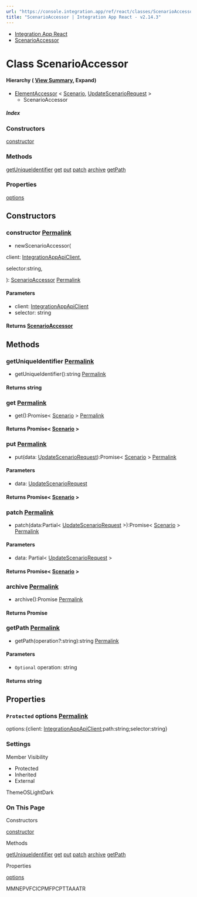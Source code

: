 ```yaml
---
url: "https://console.integration.app/ref/react/classes/ScenarioAccessor.html"
title: "ScenarioAccessor | Integration App React - v2.14.3"
---
```


- [Integration App React](https://console.integration.app/ref/react/index.html)
- [ScenarioAccessor](https://console.integration.app/ref/react/classes/ScenarioAccessor.html)

# Class ScenarioAccessor

#### Hierarchy ( [View Summary](https://console.integration.app/ref/react/hierarchy.html\#ScenarioAccessor), Expand)

- [ElementAccessor](https://console.integration.app/ref/react/classes/ElementAccessor.html) < [Scenario](https://console.integration.app/ref/react/interfaces/Scenario.html), [UpdateScenarioRequest](https://console.integration.app/ref/react/interfaces/UpdateScenarioRequest.html) >
  - ScenarioAccessor

##### Index

### Constructors

[constructor](https://console.integration.app/ref/react/classes/ScenarioAccessor.html#constructor)

### Methods

[getUniqueIdentifier](https://console.integration.app/ref/react/classes/ScenarioAccessor.html#getuniqueidentifier) [get](https://console.integration.app/ref/react/classes/ScenarioAccessor.html#get) [put](https://console.integration.app/ref/react/classes/ScenarioAccessor.html#put) [patch](https://console.integration.app/ref/react/classes/ScenarioAccessor.html#patch) [archive](https://console.integration.app/ref/react/classes/ScenarioAccessor.html#archive) [getPath](https://console.integration.app/ref/react/classes/ScenarioAccessor.html#getpath)

### Properties

[options](https://console.integration.app/ref/react/classes/ScenarioAccessor.html#options)

## Constructors

### constructor [Permalink](https://console.integration.app/ref/react/classes/ScenarioAccessor.html\#constructor)

- newScenarioAccessor(

client: [IntegrationAppApiClient](https://console.integration.app/ref/react/classes/_integration-app_react.IntegrationAppApiClient.html),

selector:string,

): [ScenarioAccessor](https://console.integration.app/ref/react/classes/ScenarioAccessor.html) [Permalink](https://console.integration.app/ref/react/classes/ScenarioAccessor.html#constructorscenarioaccessor)





#### Parameters



- client: [IntegrationAppApiClient](https://console.integration.app/ref/react/classes/_integration-app_react.IntegrationAppApiClient.html)
- selector: string

#### Returns [ScenarioAccessor](https://console.integration.app/ref/react/classes/ScenarioAccessor.html)

## Methods

### getUniqueIdentifier [Permalink](https://console.integration.app/ref/react/classes/ScenarioAccessor.html\#getuniqueidentifier)

- getUniqueIdentifier():string [Permalink](https://console.integration.app/ref/react/classes/ScenarioAccessor.html#getuniqueidentifier-1)



#### Returns string


### get [Permalink](https://console.integration.app/ref/react/classes/ScenarioAccessor.html\#get)

- get():Promise< [Scenario](https://console.integration.app/ref/react/interfaces/Scenario.html) > [Permalink](https://console.integration.app/ref/react/classes/ScenarioAccessor.html#get-1)



#### Returns Promise< [Scenario](https://console.integration.app/ref/react/interfaces/Scenario.html) >


### put [Permalink](https://console.integration.app/ref/react/classes/ScenarioAccessor.html\#put)

- put(data: [UpdateScenarioRequest](https://console.integration.app/ref/react/interfaces/UpdateScenarioRequest.html)):Promise< [Scenario](https://console.integration.app/ref/react/interfaces/Scenario.html) > [Permalink](https://console.integration.app/ref/react/classes/ScenarioAccessor.html#put-1)





#### Parameters



- data: [UpdateScenarioRequest](https://console.integration.app/ref/react/interfaces/UpdateScenarioRequest.html)

#### Returns Promise< [Scenario](https://console.integration.app/ref/react/interfaces/Scenario.html) >

### patch [Permalink](https://console.integration.app/ref/react/classes/ScenarioAccessor.html\#patch)

- patch(data:Partial< [UpdateScenarioRequest](https://console.integration.app/ref/react/interfaces/UpdateScenarioRequest.html) >):Promise< [Scenario](https://console.integration.app/ref/react/interfaces/Scenario.html) > [Permalink](https://console.integration.app/ref/react/classes/ScenarioAccessor.html#patch-1)





#### Parameters



- data: Partial< [UpdateScenarioRequest](https://console.integration.app/ref/react/interfaces/UpdateScenarioRequest.html) >

#### Returns Promise< [Scenario](https://console.integration.app/ref/react/interfaces/Scenario.html) >

### archive [Permalink](https://console.integration.app/ref/react/classes/ScenarioAccessor.html\#archive)

- archive():Promise<void> [Permalink](https://console.integration.app/ref/react/classes/ScenarioAccessor.html#archive-1)



#### Returns Promise<void>


### getPath [Permalink](https://console.integration.app/ref/react/classes/ScenarioAccessor.html\#getpath)

- getPath(operation?:string):string [Permalink](https://console.integration.app/ref/react/classes/ScenarioAccessor.html#getpath-1)





#### Parameters



- `Optional` operation: string

#### Returns string

## Properties

### `Protected` options [Permalink](https://console.integration.app/ref/react/classes/ScenarioAccessor.html\#options)

options:{client: [IntegrationAppApiClient](https://console.integration.app/ref/react/classes/_integration-app_react.IntegrationAppApiClient.html);path:string;selector:string}

### Settings

Member Visibility

- Protected
- Inherited
- External

ThemeOSLightDark

### On This Page

Constructors

[constructor](https://console.integration.app/ref/react/classes/ScenarioAccessor.html#constructor)

Methods

[getUniqueIdentifier](https://console.integration.app/ref/react/classes/ScenarioAccessor.html#getuniqueidentifier) [get](https://console.integration.app/ref/react/classes/ScenarioAccessor.html#get) [put](https://console.integration.app/ref/react/classes/ScenarioAccessor.html#put) [patch](https://console.integration.app/ref/react/classes/ScenarioAccessor.html#patch) [archive](https://console.integration.app/ref/react/classes/ScenarioAccessor.html#archive) [getPath](https://console.integration.app/ref/react/classes/ScenarioAccessor.html#getpath)

Properties

[options](https://console.integration.app/ref/react/classes/ScenarioAccessor.html#options)

MMNEPVFCICPMFPCPTTAAATR
